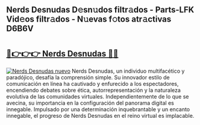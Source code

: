 ## Nerds Desnudas D𝚎sn𝚞dos filtr𝚊dos - Parts-LFK Vid𝚎os filtr𝚊dos - N𝚞evas f𝚘tos atr𝚊ctivas D6B6V

# <h2><a href="http://mbbwonx.tromn.icu/?c=Nerds+Desnudas">🔗👉👉👉 Nerds Desnudas 🔗🔗</a></h2>

[![Nerds Desnudas nuevo](https://i.imgur.com/pEAQMta.gif)](http://mbbwonx.tromn.icu/?c=Nerds+Desnudas)
Nerds Desnudas, un individuo multifacético y paradójico, desafía la comprensión simple. Su innovador estilo de comunicación en línea ha cautivado y enfurecido a los espectadores, encendiendo debates sobre ética, autorrepresentación y la naturaleza evolutiva de las comunidades virtuales. Independientemente de lo que se avecina, su importancia en la configuración del panorama digital es innegable. Impulsado por una determinación inquebrantable y un encanto innegable, el progreso de Nerds Desnudas en el reino virtual es implacable.
